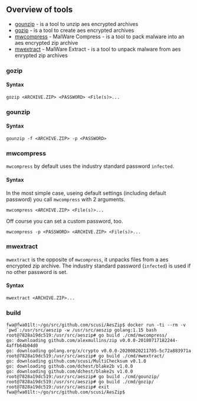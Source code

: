 ## Overview of tools

* [gounzip](cmd/gounzip) - is a tool to unzip aes encrypted archives
* [gozip](cmd/gozip) - is a tool to create aes encrypted archives
* [mwcompress](cmd/mwcompress) - MalWare Compress - is a tool to pack malware into an aes encrypted zip archive
* [mwextract](cmd/mwextract) - MalWare Extract - is a tool to unpack malware from aes enrypted zip archives

### gozip

#### Syntax
```
gozip <ARCHIVE.ZIP> <PASSWORD> <File(s)>...
```

### gounzip

#### Syntax

```
gounzip -f <ARCHIVE.ZIP> -p <PASSWORD>
```

### mwcompress

`mwcompress` by default uses the industry standard password `infected`.

#### Syntax

In the most simple case, useing default settings (including default password) you call `mwcompress` with 2 arguments.

```
mwcompress <ARCHIVE.ZIP> <File(s)>...
```

Off course you can set a custom password, too.

```
mwcompress -p <PASSWORD> <ARCHIVE.ZIP> <File(s)>...
```

### mwextract

`mwextract` is the opposite of `mwcompress`, it unpacks files from a aes encrypted zip archive.
The industry standard password (`infected`) is used if no other password is set.

#### Syntax

```
mwextract <ARCHIVE.ZIP>...
```

### build 

```
fwa@fwa01lt:~/go/src/github.com/scusi/AesZip$ docker run -ti --rm -v `pwd`:/usr/src/aeszip -w /usr/src/aeszip golang:1.15 bash
root@7828a19dc519:/usr/src/aeszip# go build ./cmd/mwcompress/
go: downloading github.com/alexmullins/zip v0.0.0-20180717182244-4affb64b04d0
go: downloading golang.org/x/crypto v0.0.0-20200820211705-5c72a883971a
root@7828a19dc519:/usr/src/aeszip# go build ./cmd/mwextract/ 
go: downloading github.com/scusi/MultiChecksum v0.1.0
go: downloading github.com/dchest/blake2b v1.0.0
go: downloading github.com/dchest/blake2s v1.0.0
root@7828a19dc519:/usr/src/aeszip# go build ./cmd/gounzip/  
root@7828a19dc519:/usr/src/aeszip# go build ./cmd/gozip/  
root@7828a19dc519:/usr/src/aeszip# exit
fwa@fwa01lt:~/go/src/github.com/scusi/AesZip$ 
```

